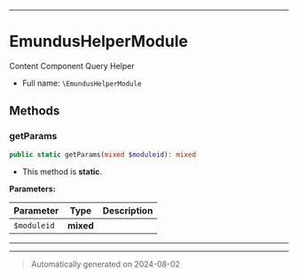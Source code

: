 ***

# EmundusHelperModule

Content Component Query Helper



* Full name: `\EmundusHelperModule`




## Methods


### getParams



```php
public static getParams(mixed $moduleid): mixed
```



* This method is **static**.




**Parameters:**

| Parameter | Type | Description |
|-----------|------|-------------|
| `$moduleid` | **mixed** |  |





***


***
> Automatically generated on 2024-08-02
